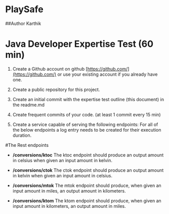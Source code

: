 # PlaySafe

##Author Karthik

# Java Developer Expertise Test (60 min)

1. Create a Github account  on github [https://github.com/](https://github.com/) or use your existing account if you already have one.
2. Create a public repository for this project.
3. Create an initial commit with the expertise test outline (this document)  in the readme.md
4. Create frequent commits of your code. (at least 1 commit every 15 min)

5. Create a service capable of serving the following endpoints:
For all of the below endpoints a log entry needs to be created for their execution duration.  

#The Rest endpoints
   * __/conversions/ktoc__
The ktoc endpoint should produce an output amount in celsius when given an input amount in kelvin.

   * __/conversions/ctok__
The ctok endpoint should produce an output amount in kelvin when given an input amount in celsius.

   * __/conversions/mtok__
The mtok endpoint should produce, when given an input amount in miles, an output amount in kilometers.

   * __/conversions/ktom__
The ktom endpoint should produce, when given an input amount in kilometers, an output amount in miles.